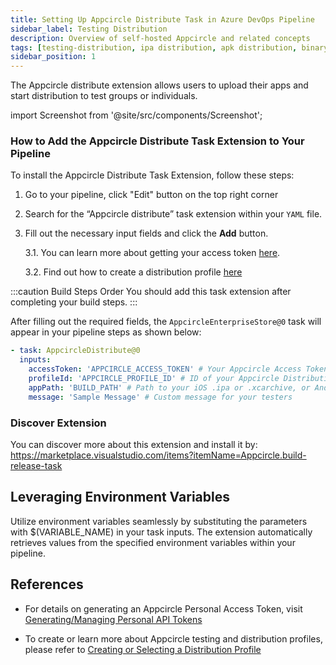 ```yaml
---
title: Setting Up Appcircle Distribute Task in Azure DevOps Pipeline
sidebar_label: Testing Distribution
description: Overview of self-hosted Appcircle and related concepts
tags: [testing-distribution, ipa distribution, apk distribution, binary distribution]
sidebar_position: 1
---
```


The Appcircle distribute extension allows users to upload their apps and start distribution to test groups or individuals.

import Screenshot from '@site/src/components/Screenshot';

### How to Add the Appcircle Distribute Task Extension to Your Pipeline

To install the Appcircle Distribute Task Extension, follow these steps:

1. Go to your pipeline, click "Edit" button on the top right corner
   <Screenshot url='https://cdn.appcircle.io/docs/assets/testing-distribution-azure-pipeline-edit.png' />
2. Search for the “Appcircle distribute” task extension within your `YAML` file.
   <Screenshot url='https://cdn.appcircle.io/docs/assets/testing-distribution-azure-extension-task.png' />
3. Fill out the necessary input fields and click the **Add** button.
   <Screenshot url='https://cdn.appcircle.io/docs/assets/testing-distribution-azure-extension-task-detail.png' />

   3.1. You can learn more about getting your access token [here](/appcircle-api/api-authentication#generatingmanaging-the-personal-api-tokens).

   3.2. Find out how to create a distribution profile [here](/distribute/create-or-select-a-distribution-profile)

:::caution Build Steps Order
You should add this task extension after completing your build steps.
:::

After filling out the required fields, the `AppcircleEnterpriseStore@0` task will appear in your pipeline steps as shown below:

```yaml
- task: AppcircleDistribute@0
  inputs:
    accessToken: 'APPCIRCLE_ACCESS_TOKEN' # Your Appcircle Access Token
    profileId: 'APPCIRCLE_PROFILE_ID' # ID of your Appcircle Distribution Profile
    appPath: 'BUILD_PATH' # Path to your iOS .ipa or .xcarchive, or Android APK or App Bundle
    message: 'Sample Message' # Custom message for your testers
```

### Discover Extension

You can discover more about this extension and install it by:
https://marketplace.visualstudio.com/items?itemName=Appcircle.build-release-task

## Leveraging Environment Variables

Utilize environment variables seamlessly by substituting the parameters with $(VARIABLE_NAME) in your task inputs. The extension automatically retrieves values from the specified environment variables within your pipeline.

## References

- For details on generating an Appcircle Personal Access Token, visit [Generating/Managing Personal API Tokens](/appcircle-api/api-authentication#generatingmanaging-the-personal-api-tokens)

- To create or learn more about Appcircle testing and distribution profiles, please refer to [Creating or Selecting a Distribution Profile](/distribute/create-or-select-a-distribution-profile)
